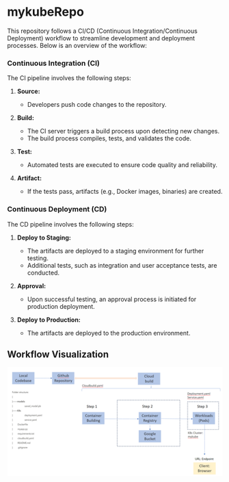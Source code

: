 # mykubeRepo

This repository follows a CI/CD (Continuous Integration/Continuous Deployment) workflow to streamline development and deployment processes. Below is an overview of the workflow:

### Continuous Integration (CI)

The CI pipeline involves the following steps:

1. **Source:**
   - Developers push code changes to the repository.

2. **Build:**
   - The CI server triggers a build process upon detecting new changes.
   - The build process compiles, tests, and validates the code.

3. **Test:**
   - Automated tests are executed to ensure code quality and reliability.

4. **Artifact:**
   - If the tests pass, artifacts (e.g., Docker images, binaries) are created.

### Continuous Deployment (CD)

The CD pipeline involves the following steps:

1. **Deploy to Staging:**
   - The artifacts are deployed to a staging environment for further testing.
   - Additional tests, such as integration and user acceptance tests, are conducted.

2. **Approval:**
   - Upon successful testing, an approval process is initiated for production deployment.

3. **Deploy to Production:**
   - The artifacts are deployed to the production environment.

## Workflow Visualization

![mlops-flow](./mlops_flow.png)